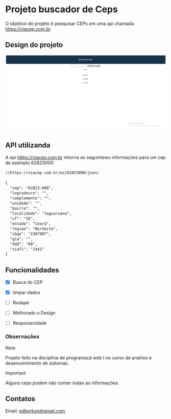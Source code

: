 # Projeto buscador de Ceps

O objetivo do projeto é pesquisar CEPs em uma api chamada https://viacep.com.br

## Design do projeto
![alt text](Imagem.png)
## API utilizanda
A api https://viacep.com.br retorna as seguintews informações para um cep de exemplo 62823000:
```
//https://viacep.com.br/ws/62823000/json/

{
  "cep": "62823-000",
  "logradouro": "",
  "complemento": "",
  "unidade": "",
  "bairro": "",
  "localidade": "Jaguaruana",
  "uf": "CE",
  "estado": "Ceará",
  "regiao": "Nordeste",
  "ibge": "2307007",
  "gia": "",
  "ddd": "88",
  "siafi": "1441"
}
```

## Funcionalidades
- [x] Busca do CEP
- [x] limpar dados
- [ ] Rodapé
- [ ] Melhorado o Design
- [ ] Responaividade


### Observações
> [!NOTE]
> Projeto feito na disciplina de programaçã web  I no curso de analiise e desenvolvimento de sistemas.

> [!IMPORTANT]
> Alguns ceps podem não conter todas as informações.

## Contatos

Email: edberkze@gmail.com